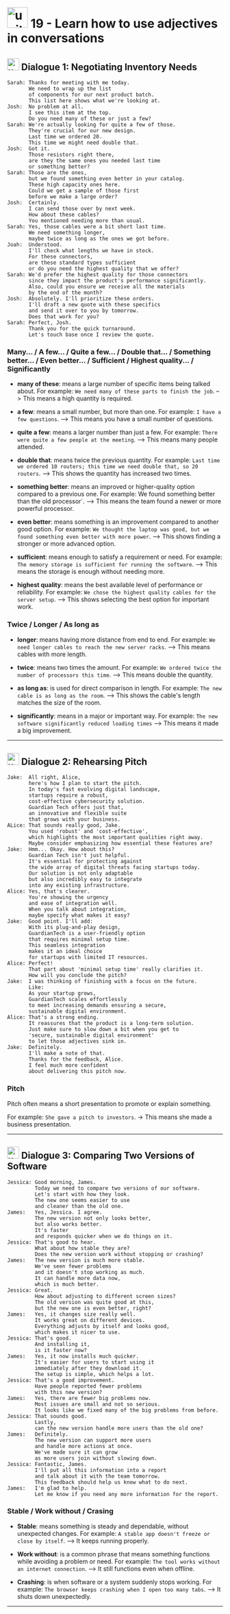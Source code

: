 # <img width="48" height="48" src="https://img.icons8.com/emoji/48/united-kingdom-emoji.png" alt="united-kingdom-emoji"/> 19 - Learn how to use adjectives in conversations

## <img width="28" height="28" src="https://img.icons8.com/emoji/28/united-kingdom-emoji.png" alt="united-kingdom-emoji"/> Dialogue 1: Negotiating Inventory Needs

```
Sarah: Thanks for meeting with me today.
       We need to wrap up the list
       of components for our next product batch.
       This list here shows what we're looking at.
Josh:  No problem at all.
       I see this item at the top.
       Do you need many of these or just a few?
Sarah: We're actually looking for quite a few of those.
       They're crucial for our new design.
       Last time we ordered 20.
       This time we might need double that.
Josh:  Got it.
       Those resistors right there,
       are they the same ones you needed last time
       or something better?
Sarah: Those are the ones,
       but we found something even better in your catalog.
       These high capacity ones here.
       Could we get a sample of those first
       before we make a large order?
Josh:  Certainly.
       I can send those over by next week.
       How about these cables?
       You mentioned needing more than usual.
Sarah: Yes, those cables were a bit short last time.
       We need something longer,
       maybe twice as long as the ones we got before.
Joah:  Understood.
       I'll check what lengths we have in stock.
       For these connectors,
       are these standard types sufficient
       or do you need the highest quality that we offer?
Sarah: We'd prefer the highest quality for those connectors
       since they impact the product's performance significantly.
       Also, could you ensure we receive all the materials
       by the end of the month?
Josh:  Absolutely. I'll prioritize these orders.
       I'll draft a new quote with these specifics
       and send it over to you by tomorrow.
       Does that work for you?
Sarah: Perfect, Josh.
       Thank you for the quick turnaround.
       Let's touch base once I review the quote.
```

### Many... / A few... / Quite a few... / Double that... / Something better... / Even better... / Sufficient / Highest quality... / Significantly

- **many of these**: means a large number of specific items being talked about. For example: `We need many of these parts to finish the job`. –> This means a high quantity is required.

- **a few**: means a small number, but more than one. For example: `I have a few questions`. –> This means you have a small number of questions.

- **quite a few**: means a larger number than just a few. For example: `There were quite a few people at the meeting`. –> This means many people attended.

- **double that**: means twice the previous quantity. For example: `Last time we ordered 10 routers; this time we need double that, so 20 routers`. –> This shows the quantity has increased two times.
 
- **something better**: means an improved or higher-quality option compared to a previous one. For example: We found something better than the old processor`. –> This means the team found a newer or more powerful processor.

- **even better**: means something is an improvement compared to another good option. For example: `We thought the laptop was good, but we found something even better with more power`. –> This shows finding a stronger or more advanced option.

- **sufficient**: means enough to satisfy a requirement or need. For example: `The memory storage is sufficient for running the software`. –> This means the storage is enough without needing more.

- **highest quality**: means the best available level of performance or reliability. For example: `We chose the highest quality cables for the server setup`. –> This shows selecting the best option for important work.

### Twice / Longer / As long as

- **longer**: means having more distance from end to end. For example: `We need longer cables to reach the new server racks`. –> This means cables with more length.

- **twice**: means two times the amount. For example: `We ordered twice the number of processors this time`. –> This means double the quantity.

- **as long as**: is used for direct comparison in length. For example: `The new cable is as long as the room`. –> This shows the cable's length matches the size of the room.

- **significantly**: means in a major or important way. For example: `The new software significantly reduced loading times` –> This means it made a big improvement.
  
---

## <img width="28" height="28" src="https://img.icons8.com/emoji/28/united-kingdom-emoji.png" alt="united-kingdom-emoji"/> Dialogue 2: Rehearsing Pitch

```
Jake:  All right, Alice,
       here's how I plan to start the pitch.
       In today's fast evolving digital landscape,
       startups require a robust,
       cost-effective cybersecurity solution.
       Guardian Tech offers just that,
       an innovative and flexible suite
       that grows with your business.
ALice: That sounds really good, Jake.
       You used 'robust' and 'cost-effective',
       which highlights the most important qualities right away.
       Maybe consider emphasizing how essential these features are?
Jake:  Hmm... Okay. How about this?
       Guardian Tech isn't just helpful.
       It's essential for protecting against
       the wide array of digital threats facing startups today.
       Our solution is not only adaptable
       but also incredibly easy to integrate
       into any existing infrastructure.
Alice: Yes, that's clearer.
       You're showing the urgency
       and ease of integration well.
       When you talk about integration,
       maybe specify what makes it easy?
Jake:  Good point. I'll add:
       With its plug-and-play design,
       GuardianTech is a user-friendly option
       that requires minimal setup time.
       This seamless integration
       makes it an ideal choice
       for startups with limited IT resources.
Alice: Perfect!
       That part about 'minimal setup time' really clarifies it.
       How will you conclude the pitch?
Jake:  I was thinking of finishing with a focus on the future.
       Like:
       As your startup grows,
       GuardianTech scales effortlessly
       to meet increasing demands ensuring a secure,
       sustainable digital environment.
Alice: That's a strong ending.
       It reassures that the product is a long-term solution.
       Just make sure to slow down a bit when you get to
       'secure, sustainable digital environment'
       to let those adjectives sink in.
Jake:  Definitely.
       I'll make a note of that.
       Thanks for the feedback, Alice.
       I feel much more confident
       about delivering this pitch now.
```

### Pitch

Pitch often means a short presentation to promote or explain something. 

For example: `She gave a pitch to investors`. -> This means she made a business presentation.

---

## <img width="28" height="28" src="https://img.icons8.com/emoji/28/united-kingdom-emoji.png" alt="united-kingdom-emoji"/> Dialogue 3: Comparing Two Versions of Software


```
Jessica: Good morning, James.
         Today we need to compare two versions of our software.
         Let's start with how they look.
         The new one seems easier to use
         and cleaner than the old one.
James:   Yes, Jessica. I agree.
         The new version not only looks better,
         but also works better.
         It's faster
         and responds quicker when we do things on it.
Jessica: That's good to hear.
         What about how stable they are?
         Does the new version work without stopping or crashing?
James:   The new version is much more stable.
         We've seen fewer problems
         and it doesn't stop working as much.
         It can handle more data now,
         which is much better.
Jessica: Great.
         How about adjusting to different screen sizes?
         The old version was quite good at this,
         but the new one is even better, right?
James:   Yes, it changes size really well.
         It works great on different devices.
         Everything adjusts by itself and looks good,
         which makes it nicer to use.
Jessica: That's good.
         And installing it,
         is it faster now?
James:   Yes, it now installs much quicker.
         It's easier for users to start using it
         immediately after they download it.
         The setup is simple, which helps a lot.
Jessica: That's a good improvement.
         Have people reported fewer problems
         with this new version?
James:   Yes, there are fewer big problems now.
         Most issues are small and not so serious.
         It looks like we fixed many of the big problems from before.
Jessica: That sounds good.
         Lastly,
         can the new version handle more users than the old one?
James:   Definitely.
         The new version can support more users
         and handle more actions at once.
         We've made sure it can grow
         as more users join without slowing down.
Jessica: Fantastic, James.
         I'll put all this information into a report
         and talk about it with the team tomorrow.
         This feedback should help us know what to do next.
James:   I'm glad to help.
         Let me know if you need any more information for the report.
```

### Stable / Work without / Crasing

- **Stable**: means something is steady and dependable, without unexpected changes. For example: `A stable app doesn't freeze or close by itself`. –> It keeps running properly.

- **Work without**: is a common phrase that means something functions while avoiding a problem or need. For example: `The tool works without an internet connection`. –> It still functions even when offline.

- **Crashing**: is when software or a system suddenly stops working. For example: `The browser keeps crashing when I open too many tabs`. –> It shuts down unexpectedly.

---


